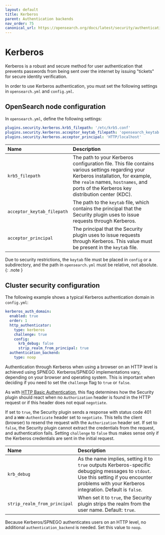 ```yaml
---
layout: default
title: Kerberos
parent: Authentication backends
nav_order: 75
canonical_url: https://opensearch.org/docs/latest/security/authentication-backends/kerberos/
---
```


# Kerberos

Kerberos is a robust and secure method for user authentication that prevents passwords from being sent over the internet by issuing "tickets" for secure identity verification.

In order to use Kerberos authentication, you must set the following settings in `opensearch.yml` and `config.yml`.

## OpenSearch node configuration

In `opensearch.yml`, define the following settings:

```yml
plugins.security.kerberos.krb5_filepath: '/etc/krb5.conf'
plugins.security.kerberos.acceptor_keytab_filepath: 'opensearch_keytab.tab'
plugins.security.kerberos.acceptor_principal: 'HTTP/localhost'
```

Name | Description
:--- | :---
`krb5_filepath` | The path to your Kerberos configuration file. This file contains various settings regarding your Kerberos installation, for example, the `realm` names, `hostnames`, and ports of the Kerberos key distribution center (KDC).
`acceptor_keytab_filepath` | The path to the `keytab` file, which contains the principal that the Security plugin uses to issue requests through Kerberos.
`acceptor_principal` | The principal that the Security plugin uses to issue requests through Kerberos. This value must be present in the `keytab` file.

Due to security restrictions, the `keytab` file must be placed in `config` or a subdirectory, and the path in `opensearch.yml` must be relative, not absolute.
{: .note }

## Cluster security configuration

The following example shows a typical Kerberos authentication domain in `config.yml`:

```yml
kerberos_auth_domain:
  enabled: true
  order: 1
  http_authenticator:
    type: kerberos
    challenge: true
    config:
      krb_debug: false
      strip_realm_from_principal: true
  authentication_backend:
    type: noop
```

Authentication through Kerberos when using a browser on an HTTP level is achieved using SPNEGO. Kerberos/SPNEGO implementations vary, depending on your browser and operating system. This is important when deciding if you need to set the `challenge` flag to `true` or `false`.

As with [HTTP Basic Authentication]({{site.url}}{{site.baseurl}}/security/authentication-backends/basic-authc/), this flag determines how the Security plugin should react when no `Authorization` header is found in the HTTP request or if this header does not equal `negotiate`.

If set to `true`, the Security plugin sends a response with status code 401 and a `WWW-Authenticate` header set to `negotiate`. This tells the client (browser) to resend the request with the `Authorization` header set. If set to `false`, the Security plugin cannot extract the credentials from the request, and authentication fails. Setting `challenge` to `false` thus makes sense only if the Kerberos credentials are sent in the initial request.

Name | Description
:--- | :---
`krb_debug` | As the name implies, setting it to `true` outputs Kerberos-specific debugging messages to `stdout`. Use this setting if you encounter problems with your Kerberos integration. Default is `false`.
`strip_realm_from_principal` | When set it to `true`, the Security plugin strips the realm from the user name. Default: `true`.

Because Kerberos/SPNEGO authenticates users on an HTTP level, no additional `authentication_backend` is needed. Set this value to `noop`.
